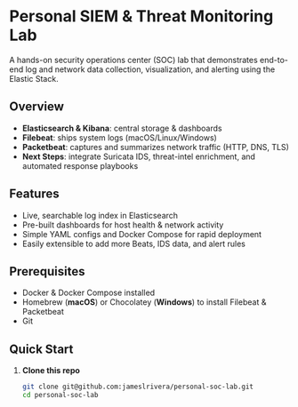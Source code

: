 # Personal SIEM & Threat Monitoring Lab

A hands-on security operations center (SOC) lab that demonstrates end-to-end log and network data collection, visualization, and alerting using the Elastic Stack.

##  Overview

- **Elasticsearch & Kibana**: central storage & dashboards  
- **Filebeat**: ships system logs (macOS/Linux/Windows)  
- **Packetbeat**: captures and summarizes network traffic (HTTP, DNS, TLS)  
- **Next Steps**: integrate Suricata IDS, threat-intel enrichment, and automated response playbooks

## Features

- Live, searchable log index in Elasticsearch  
- Pre-built dashboards for host health & network activity  
- Simple YAML configs and Docker Compose for rapid deployment  
- Easily extensible to add more Beats, IDS data, and alert rules

## Prerequisites

- Docker & Docker Compose installed  
- Homebrew (**macOS**) or Chocolatey (**Windows**) to install Filebeat & Packetbeat  
- Git

## Quick Start

1. **Clone this repo**  
   ```bash
   git clone git@github.com:jameslrivera/personal-soc-lab.git
   cd personal-soc-lab
